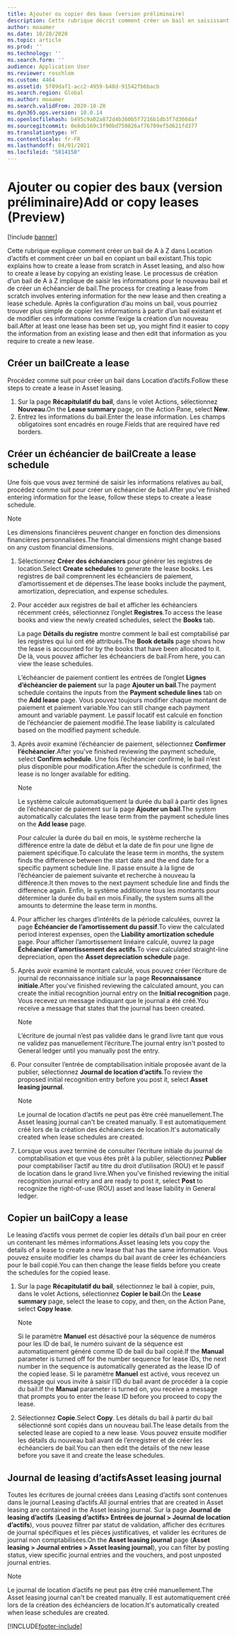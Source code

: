 ```yaml
---
title: Ajouter ou copier des baux (version préliminaire)
description: Cette rubrique décrit comment créer un bail en saisissant des informations pour celui-ci dans Location d’actifs ou en copiant les informations depuis un bail existant.
author: moaamer
ms.date: 10/28/2020
ms.topic: article
ms.prod: ''
ms.technology: ''
ms.search.form: ''
audience: Application User
ms.reviewer: roschlom
ms.custom: 4464
ms.assetid: 5f89daf1-acc2-4959-b48d-91542fb6bacb
ms.search.region: Global
ms.author: moaamer
ms.search.validFrom: 2020-10-28
ms.dyn365.ops.version: 10.0.14
ms.openlocfilehash: b495c9a02a872d4b360b5f7216b1db3f7d366daf
ms.sourcegitcommit: 0e8db169c3f90bd750826af76709ef5d621fd377
ms.translationtype: HT
ms.contentlocale: fr-FR
ms.lasthandoff: 04/01/2021
ms.locfileid: "5814150"
---
```

# <a name="add-or-copy-leases-preview"></a><span data-ttu-id="9df3c-103">Ajouter ou copier des baux (version préliminaire)</span><span class="sxs-lookup"><span data-stu-id="9df3c-103">Add or copy leases (Preview)</span></span>

[!include [banner](../includes/banner.md)]

<span data-ttu-id="9df3c-104">Cette rubrique explique comment créer un bail de A à Z dans Location d’actifs et comment créer un bail en copiant un bail existant.</span><span class="sxs-lookup"><span data-stu-id="9df3c-104">This topic explains how to create a lease from scratch in Asset leasing, and also how to create a lease by copying an existing lease.</span></span> <span data-ttu-id="9df3c-105">Le processus de création d’un bail de A à Z implique de saisir les informations pour le nouveau bail et de créer un échéancier de bail.</span><span class="sxs-lookup"><span data-stu-id="9df3c-105">The process for creating a lease from scratch involves entering information for the new lease and then creating a lease schedule.</span></span> <span data-ttu-id="9df3c-106">Après la configuration d’au moins un bail, vous pourriez trouver plus simple de copier les informations à partir d’un bail existant et de modifier ces informations comme l’exige la création d’un nouveau bail.</span><span class="sxs-lookup"><span data-stu-id="9df3c-106">After at least one lease has been set up, you might find it easier to copy the information from an existing lease and then edit that information as you require to create a new lease.</span></span>

## <a name="create-a-lease"></a><span data-ttu-id="9df3c-107">Créer un bail</span><span class="sxs-lookup"><span data-stu-id="9df3c-107">Create a lease</span></span>

<span data-ttu-id="9df3c-108">Procédez comme suit pour créer un bail dans Location d’actifs.</span><span class="sxs-lookup"><span data-stu-id="9df3c-108">Follow these steps to create a lease in Asset leasing.</span></span>

1. <span data-ttu-id="9df3c-109">Sur la page **Récapitulatif du bail**, dans le volet Actions, sélectionnez **Nouveau**.</span><span class="sxs-lookup"><span data-stu-id="9df3c-109">On the **Lease summary** page, on the Action Pane, select **New**.</span></span>
2. <span data-ttu-id="9df3c-110">Entrez les informations du bail.</span><span class="sxs-lookup"><span data-stu-id="9df3c-110">Enter the lease information.</span></span> <span data-ttu-id="9df3c-111">Les champs obligatoires sont encadrés en rouge.</span><span class="sxs-lookup"><span data-stu-id="9df3c-111">Fields that are required have red borders.</span></span>

## <a name="create-a-lease-schedule"></a><span data-ttu-id="9df3c-112">Créer un échéancier de bail</span><span class="sxs-lookup"><span data-stu-id="9df3c-112">Create a lease schedule</span></span>

<span data-ttu-id="9df3c-113">Une fois que vous avez terminé de saisir les informations relatives au bail, procédez comme suit pour créer un échéancier de bail.</span><span class="sxs-lookup"><span data-stu-id="9df3c-113">After you've finished entering information for the lease, follow these steps to create a lease schedule.</span></span>

> [!NOTE]
> <span data-ttu-id="9df3c-114">Les dimensions financières peuvent changer en fonction des dimensions financières personnalisées.</span><span class="sxs-lookup"><span data-stu-id="9df3c-114">The financial dimensions might change based on any custom financial dimensions.</span></span>

1. <span data-ttu-id="9df3c-115">Sélectionnez **Créer des échéanciers** pour générer les registres de location.</span><span class="sxs-lookup"><span data-stu-id="9df3c-115">Select **Create schedules** to generate the lease books.</span></span> <span data-ttu-id="9df3c-116">Les registres de bail comprennent les échéanciers de paiement, d’amortissement et de dépenses.</span><span class="sxs-lookup"><span data-stu-id="9df3c-116">The lease books include the payment, amortization, depreciation, and expense schedules.</span></span>
2. <span data-ttu-id="9df3c-117">Pour accéder aux registres de bail et afficher les échéanciers récemment créés, sélectionnez l’onglet **Registres**.</span><span class="sxs-lookup"><span data-stu-id="9df3c-117">To access the lease books and view the newly created schedules, select the **Books** tab.</span></span>

    <span data-ttu-id="9df3c-118">La page **Détails du registre** montre comment le bail est comptabilisé par les registres qui lui ont été attribués.</span><span class="sxs-lookup"><span data-stu-id="9df3c-118">The **Book details** page shows how the lease is accounted for by the books that have been allocated to it.</span></span> <span data-ttu-id="9df3c-119">De là, vous pouvez afficher les échéanciers de bail.</span><span class="sxs-lookup"><span data-stu-id="9df3c-119">From here, you can view the lease schedules.</span></span>

    <span data-ttu-id="9df3c-120">L’échéancier de paiement contient les entrées de l’onglet **Lignes d’échéancier de paiement** sur la page **Ajouter un bail**.</span><span class="sxs-lookup"><span data-stu-id="9df3c-120">The payment schedule contains the inputs from the **Payment schedule lines** tab on the **Add lease** page.</span></span> <span data-ttu-id="9df3c-121">Vous pouvez toujours modifier chaque montant de paiement et paiement variable.</span><span class="sxs-lookup"><span data-stu-id="9df3c-121">You can still change each payment amount and variable payment.</span></span> <span data-ttu-id="9df3c-122">Le passif locatif est calculé en fonction de l’échéancier de paiement modifié.</span><span class="sxs-lookup"><span data-stu-id="9df3c-122">The lease liability is calculated based on the modified payment schedule.</span></span>

4. <span data-ttu-id="9df3c-123">Après avoir examiné l’échéancier de paiement, sélectionnez **Confirmer l’échéancier**.</span><span class="sxs-lookup"><span data-stu-id="9df3c-123">After you've finished reviewing the payment schedule, select **Confirm schedule**.</span></span> <span data-ttu-id="9df3c-124">Une fois l’échéancier confirmé, le bail n’est plus disponible pour modification.</span><span class="sxs-lookup"><span data-stu-id="9df3c-124">After the schedule is confirmed, the lease is no longer available for editing.</span></span>

    > [!NOTE]
    > <span data-ttu-id="9df3c-125">Le système calcule automatiquement la durée du bail à partir des lignes de l’échéancier de paiement sur la page **Ajouter un bail**.</span><span class="sxs-lookup"><span data-stu-id="9df3c-125">The system automatically calculates the lease term from the payment schedule lines on the **Add lease** page.</span></span>
    >
    > <span data-ttu-id="9df3c-126">Pour calculer la durée du bail en mois, le système recherche la différence entre la date de début et la date de fin pour une ligne de paiement spécifique.</span><span class="sxs-lookup"><span data-stu-id="9df3c-126">To calculate the lease term in months, the system finds the difference between the start date and the end date for a specific payment schedule line.</span></span> <span data-ttu-id="9df3c-127">Il passe ensuite à la ligne de l’échéancier de paiement suivante et recherche à nouveau la différence.</span><span class="sxs-lookup"><span data-stu-id="9df3c-127">It then moves to the next payment schedule line and finds the difference again.</span></span> <span data-ttu-id="9df3c-128">Enfin, le système additionne tous les montants pour déterminer la durée du bail en mois.</span><span class="sxs-lookup"><span data-stu-id="9df3c-128">Finally, the system sums all the amounts to determine the lease term in months.</span></span>

5. <span data-ttu-id="9df3c-129">Pour afficher les charges d’intérêts de la période calculées, ouvrez la page **Échéancier de l’amortissement du passif**.</span><span class="sxs-lookup"><span data-stu-id="9df3c-129">To view the calculated period interest expenses, open the **Liability amortization schedule** page.</span></span> <span data-ttu-id="9df3c-130">Pour afficher l’amortissement linéaire calculé, ouvrez la page **Échéancier d’amortissement des actifs**.</span><span class="sxs-lookup"><span data-stu-id="9df3c-130">To view calculated straight-line depreciation, open the **Asset depreciation schedule** page.</span></span>
6. <span data-ttu-id="9df3c-131">Après avoir examiné le montant calculé, vous pouvez créer l’écriture de journal de reconnaissance initiale sur la page **Reconnaissance initiale**.</span><span class="sxs-lookup"><span data-stu-id="9df3c-131">After you've finished reviewing the calculated amount, you can create the initial recognition journal entry on the **Initial recognition** page.</span></span> <span data-ttu-id="9df3c-132">Vous recevez un message indiquant que le journal a été créé.</span><span class="sxs-lookup"><span data-stu-id="9df3c-132">You receive a message that states that the journal has been created.</span></span>

    > [!NOTE]
    > <span data-ttu-id="9df3c-133">L’écriture de journal n’est pas validée dans le grand livre tant que vous ne validez pas manuellement l’écriture.</span><span class="sxs-lookup"><span data-stu-id="9df3c-133">The journal entry isn't posted to General ledger until you manually post the entry.</span></span>

7. <span data-ttu-id="9df3c-134">Pour consulter l’entrée de comptabilisation initiale proposée avant de la publier, sélectionnez **Journal de location d’actifs**.</span><span class="sxs-lookup"><span data-stu-id="9df3c-134">To review the proposed initial recognition entry before you post it, select **Asset leasing journal**.</span></span>

    > [!NOTE]
    > <span data-ttu-id="9df3c-135">Le journal de location d’actifs ne peut pas être créé manuellement.</span><span class="sxs-lookup"><span data-stu-id="9df3c-135">The Asset leasing journal can't be created manually.</span></span> <span data-ttu-id="9df3c-136">Il est automatiquement créé lors de la création des échéanciers de location.</span><span class="sxs-lookup"><span data-stu-id="9df3c-136">It's automatically created when lease schedules are created.</span></span>

8. <span data-ttu-id="9df3c-137">Lorsque vous avez terminé de consulter l’écriture initiale du journal de comptabilisation et que vous êtes prêt à la publier, sélectionnez **Publier** pour comptabiliser l’actif au titre du droit d’utilisation (ROU) et le passif de location dans le grand livre.</span><span class="sxs-lookup"><span data-stu-id="9df3c-137">When you've finished reviewing the initial recognition journal entry and are ready to post it, select **Post** to recognize the right-of-use (ROU) asset and lease liability in General ledger.</span></span>

## <a name="copy-a-lease"></a><span data-ttu-id="9df3c-138">Copier un bail</span><span class="sxs-lookup"><span data-stu-id="9df3c-138">Copy a lease</span></span>

<span data-ttu-id="9df3c-139">Le leasing d’actifs vous permet de copier les détails d’un bail pour en créer un contenant les mêmes informations.</span><span class="sxs-lookup"><span data-stu-id="9df3c-139">Asset leasing lets you copy the details of a lease to create a new lease that has the same information.</span></span> <span data-ttu-id="9df3c-140">Vous pouvez ensuite modifier les champs du bail avant de créer les échéanciers pour le bail copié.</span><span class="sxs-lookup"><span data-stu-id="9df3c-140">You can then change the lease fields before you create the schedules for the copied lease.</span></span>

1. <span data-ttu-id="9df3c-141">Sur la page **Récapitulatif du bail**, sélectionnez le bail à copier, puis, dans le volet Actions, sélectionnez **Copier le bail**.</span><span class="sxs-lookup"><span data-stu-id="9df3c-141">On the **Lease summary** page, select the lease to copy, and then, on the Action Pane, select **Copy lease**.</span></span>

    > [!NOTE]
    > <span data-ttu-id="9df3c-142">Si le paramètre **Manuel** est désactivé pour la séquence de numéros pour les ID de bail, le numéro suivant de la séquence est automatiquement généré comme ID de bail du bail copié.</span><span class="sxs-lookup"><span data-stu-id="9df3c-142">If the **Manual** parameter is turned off for the number sequence for lease IDs, the next number in the sequence is automatically generated as the lease ID of the copied lease.</span></span> <span data-ttu-id="9df3c-143">Si le paramètre **Manuel** est activé, vous recevez un message qui vous invite à saisir l’ID du bail avant de procéder à la copie du bail.</span><span class="sxs-lookup"><span data-stu-id="9df3c-143">If the **Manual** parameter is turned on, you receive a message that prompts you to enter the lease ID before you proceed to copy the lease.</span></span>

2. <span data-ttu-id="9df3c-144">Sélectionnez **Copie**.</span><span class="sxs-lookup"><span data-stu-id="9df3c-144">Select **Copy**.</span></span> <span data-ttu-id="9df3c-145">Les détails du bail à partir du bail sélectionné sont copiés dans un nouveau bail.</span><span class="sxs-lookup"><span data-stu-id="9df3c-145">The lease details from the selected lease are copied to a new lease.</span></span> <span data-ttu-id="9df3c-146">Vous pouvez ensuite modifier les détails du nouveau bail avant de l’enregistrer et de créer les échéanciers de bail.</span><span class="sxs-lookup"><span data-stu-id="9df3c-146">You can then edit the details of the new lease before you save it and create the lease schedules.</span></span>

## <a name="asset-leasing-journal"></a><span data-ttu-id="9df3c-147">Journal de leasing d’actifs</span><span class="sxs-lookup"><span data-stu-id="9df3c-147">Asset leasing journal</span></span>

<span data-ttu-id="9df3c-148">Toutes les écritures de journal créées dans Leasing d’actifs sont contenues dans le journal Leasing d’actifs.</span><span class="sxs-lookup"><span data-stu-id="9df3c-148">All journal entries that are created in Asset leasing are contained in the Asset leasing journal.</span></span> <span data-ttu-id="9df3c-149">Sur la page **Journal de leasing d’actifs** (**Leasing d’actifs\> Entrées de journal \> Journal de location d’actifs**), vous pouvez filtrer par statut de validation, afficher des écritures de journal spécifiques et les pièces justificatives, et valider les écritures de journal non comptabilisées.</span><span class="sxs-lookup"><span data-stu-id="9df3c-149">On the **Asset leasing journal** page (**Asset leasing \> Journal entries \> Asset leasing journal**), you can filter by posting status, view specific journal entries and the vouchers, and post unposted journal entries.</span></span>

> [!NOTE]
> <span data-ttu-id="9df3c-150">Le journal de location d’actifs ne peut pas être créé manuellement.</span><span class="sxs-lookup"><span data-stu-id="9df3c-150">The Asset leasing journal can't be created manually.</span></span> <span data-ttu-id="9df3c-151">Il est automatiquement créé lors de la création des échéanciers de location.</span><span class="sxs-lookup"><span data-stu-id="9df3c-151">It's automatically created when lease schedules are created.</span></span>


[!INCLUDE[footer-include](../../includes/footer-banner.md)]